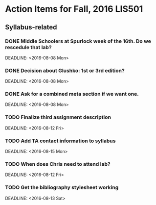 Action Items for Fall, 2016 LIS501
==================================

Syllabus-related
----------------

### DONE Middle Schoolers at Spurlock week of the 16th. Do we rescedule that lab?

DEADLINE: &lt;2016-08-08 Mon&gt;

### DONE Decision about Glushko: 1st or 3rd edition?

DEADLINE: &lt;2016-08-08 Mon&gt;

### DONE Ask for a combined meta section if we want one.

DEADLINE: &lt;2016-08-08 Mon&gt;

### TODO Finalize third assignment description

DEADLINE: &lt;2016-08-12 Fri&gt;

### TODO Add TA contact information to syllabus

DEADLINE: &lt;2016-08-15 Mon&gt;

### TODO When does Chris need to attend lab?

DEADLINE: &lt;2016-08-12 Fri&gt;

### TODO Get the bibliography stylesheet working

DEADLINE: &lt;2016-08-13 Sat&gt;
